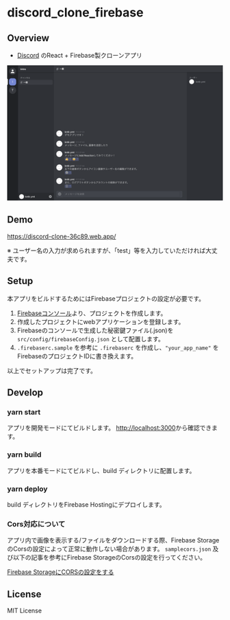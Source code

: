 # discord_clone_firebase
## Overview
- [Discord](https://discord.com/) のReact + Firebase製クローンアプリ

![](Image/image1.png)

## Demo

https://discord-clone-36c89.web.app/

※ ユーザー名の入力が求められますが、「test」等を入力していただければ大丈夫です。

## Setup

本アプリをビルドするためにはFirebaseプロジェクトの設定が必要です。

1. [Firebaseコンソール](https://console.firebase.google.com/?hl=ja)より、プロジェクトを作成します。
1. 作成したプロジェクトにwebアプリケーションを登録します。
1. Firebaseのコンソールで生成した秘密鍵ファイル(.json)を `src/config/firebaseConfig.json` として配置します。
1. `.firebaserc.sample` を参考に `.firebaserc` を作成し、`"your_app_name"` をFirebaseのプロジェクトIDに書き換えます。

以上でセットアップは完了です。

## Develop

### yarn start

アプリを開発モードにてビルドします。
[http://localhost:3000](http://localhost:3000)から確認できます。

### yarn build

アプリを本番モードにてビルドし、build ディレクトリに配置します。

### yarn deploy

build ディレクトリをFirebase Hostingにデプロイします。

### Cors対応について

アプリ内で画像を表示する/ファイルをダウンロードする際、Firebase StorageのCorsの設定によって正常に動作しない場合があります。
 `samplecors.json` 及び以下の記事を参考にFirebase StorageのCorsの設定を行ってください。

[Firebase StorageにCORSの設定をする](https://qiita.com/niusounds/items/383a780d46ee8551e98c)

## License
MIT License
